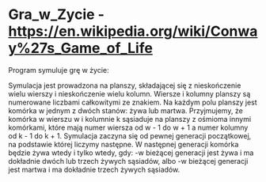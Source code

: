 

# Gra_w_Zycie - https://en.wikipedia.org/wiki/Conway%27s_Game_of_Life
Program symuluje grę w życie:

Symulacja jest prowadzona na planszy, składającej się z nieskończenie wielu wierszy i nieskończenie wielu kolumn.
Wiersze i kolumny planszy są numerowane liczbami całkowitymi ze znakiem.
Na każdym polu planszy jest komórka w jednym z dwóch stanów: żywa lub martwa.
Przyjmujemy, że komórka w wierszu w i kolumnie k sąsiaduje na planszy z ośmioma innymi komórkami, które mają numer wiersza od w - 1 do w + 1 a numer kolumny od k - 1 do k + 1.
Symulacja zaczyna się od pewnej generacji początkowej, na podstawie której liczymy następne.
W następnej generacji komórka będzie żywa wtedy i tylko wtedy, gdy:
-w bieżącej generacji jest żywa i ma dokładnie dwóch lub trzech żywych sąsiadów, albo
-w bieżącej generacji jest martwa i ma dokładnie trzech żywych sąsiadów.
